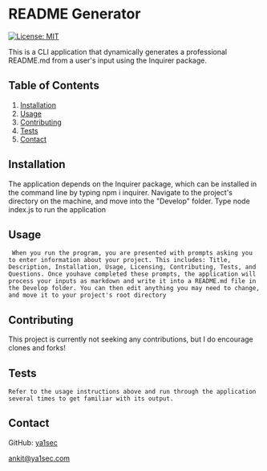 # README Generator

[![License: MIT](https://img.shields.io/badge/License-MIT-yellow.svg)](https://opensource.org/licenses/MIT)

This is a CLI application that dynamically generates a professional README.md from a user's input using the Inquirer package.

## Table of Contents

1. [Installation](#installation)
2. [Usage](#usage)
3. [Contributing](#contributing)
4. [Tests](#tests)
5. [Contact](#contact)

## Installation

The application depends on the Inquirer package, which can be installed in the command line by typing npm i inquirer. Navigate to the project's directory on the machine, and move into the "Develop" folder. Type node index.js to run the application

## Usage

     When you run the program, you are presented with prompts asking you to enter information about your project. This includes: Title, Description, Installation, Usage, Licensing, Contributing, Tests, and Questions. Once youhave completed these prompts, the application will process your inputs as markdown and write it into a README.md file in the Develop folder. You can then edit anything you may need to change, and move it to your project's root directory

## Contributing

This project is currently not seeking any contributions, but I do encourage clones and forks!

## Tests

    Refer to the usage instructions above and run through the application several times to get familiar with its output.

## Contact

GitHub: [ya1sec](https://github.com/ya1sec)

ankit@ya1sec.com

